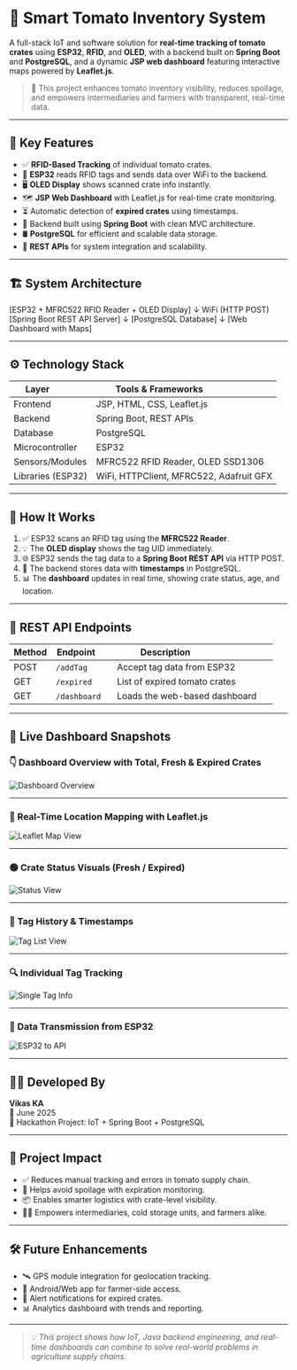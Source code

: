 # 🍅 Smart Tomato Inventory System

A full-stack IoT and software solution for **real-time tracking of tomato crates** using **ESP32**, **RFID**, and **OLED**, with a backend built on **Spring Boot** and **PostgreSQL**, and a dynamic **JSP web dashboard** featuring interactive maps powered by **Leaflet.js**.

> 🚀 This project enhances tomato inventory visibility, reduces spoilage, and empowers intermediaries and farmers with transparent, real-time data.

---

## 📌 Key Features

- ✅ **RFID-Based Tracking** of individual tomato crates.
- 📡 **ESP32** reads RFID tags and sends data over WiFi to the backend.
- 🖥️ **OLED Display** shows scanned crate info instantly.
- 🗺️ **JSP Web Dashboard** with Leaflet.js for real-time crate monitoring.
- ⏳ Automatic detection of **expired crates** using timestamps.
- 🧠 Backend built using **Spring Boot** with clean MVC architecture.
- 🛢️ **PostgreSQL** for efficient and scalable data storage.
- 🔌 **REST APIs** for system integration and scalability.

---

## 🏗️ System Architecture

[ESP32 + MFRC522 RFID Reader + OLED Display]
↓ WiFi (HTTP POST)
[Spring Boot REST API Server]
↓
[PostgreSQL Database]
↓
[Web Dashboard with Maps]




---

## ⚙️ Technology Stack

| Layer            | Tools & Frameworks                      |
|------------------|------------------------------------------|
| Frontend         | JSP, HTML, CSS, Leaflet.js               |
| Backend          | Spring Boot, REST APIs                   |
| Database         | PostgreSQL                               |
| Microcontroller  | ESP32                                    |
| Sensors/Modules  | MFRC522 RFID Reader, OLED SSD1306        |
| Libraries (ESP32)| WiFi, HTTPClient, MFRC522, Adafruit GFX  |

---

## 🔁 How It Works

1. ✅ ESP32 scans an RFID tag using the **MFRC522 Reader**.
2. 💡 The **OLED display** shows the tag UID immediately.
3. 🌐 ESP32 sends the tag data to a **Spring Boot REST API** via HTTP POST.
4. 🧾 The backend stores data with **timestamps** in PostgreSQL.
5. 📊 The **dashboard** updates in real time, showing crate status, age, and location.

---

## 🔗 REST API Endpoints

| Method | Endpoint      | Description                        |
|--------|----------------|-------------------------------------|
| POST   | `/addTag`      | Accept tag data from ESP32         |
| GET    | `/expired`     | List of expired tomato crates      |
| GET    | `/dashboard`   | Loads the web-based dashboard      |

---

## 📸 Live Dashboard Snapshots

### 👇 Dashboard Overview with Total, Fresh & Expired Crates
![Dashboard Overview](https://github.com/user-attachments/assets/b3283a12-0a5d-4711-b93a-2ae408eaa8c9)

---

### 📍 Real-Time Location Mapping with Leaflet.js
![Leaflet Map View](https://github.com/user-attachments/assets/9c50fd52-d5bd-422c-b5c3-4d0d44d09fb1)

---

### 🟢 Crate Status Visuals (Fresh / Expired)
![Status View](https://github.com/user-attachments/assets/e4c2a81b-a681-47a9-99bb-8674d904fa77)

---

### 🧾 Tag History & Timestamps
![Tag List View](https://github.com/user-attachments/assets/36feea5a-052f-4739-bf96-3e2b88ffd060)

---

### 🔍 Individual Tag Tracking
![Single Tag Info](https://github.com/user-attachments/assets/0922d477-ce89-4b9a-815f-f2b0b77796d2)

---

### 📲 Data Transmission from ESP32
![ESP32 to API](https://github.com/user-attachments/assets/21eed83f-eb30-4aac-b2d5-983b2e2fa30d)

---

## 👨‍💻 Developed By

**Vikas KA**  
📅 June 2025  
🎯 Hackathon Project: IoT + Spring Boot + PostgreSQL

---

## 🧠 Project Impact

- ✅ Reduces manual tracking and errors in tomato supply chain.
- 🌿 Helps avoid spoilage with expiration monitoring.
- 📦 Enables smarter logistics with crate-level visibility.
- 👨‍🌾 Empowers intermediaries, cold storage units, and farmers alike.

---

## 🛠️ Future Enhancements

- 🛰️ GPS module integration for geolocation tracking.
- 📱 Android/Web app for farmer-side access.
- 🔔 Alert notifications for expired crates.
- 📊 Analytics dashboard with trends and reporting.

---

> 💡 *This project shows how IoT, Java backend engineering, and real-time dashboards can combine to solve real-world problems in agriculture supply chains.*




